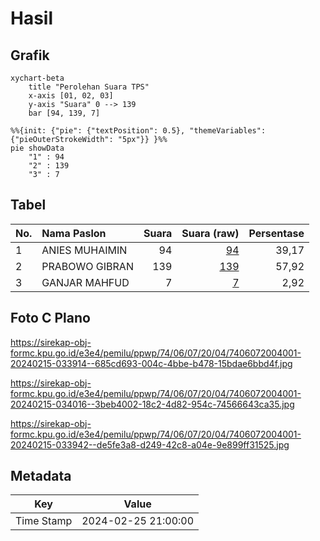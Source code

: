 # Hasil

## Grafik

```mermaid
xychart-beta
    title "Perolehan Suara TPS"
    x-axis [01, 02, 03]
    y-axis "Suara" 0 --> 139
    bar [94, 139, 7]
```

```mermaid
%%{init: {"pie": {"textPosition": 0.5}, "themeVariables": {"pieOuterStrokeWidth": "5px"}} }%%
pie showData
    "1" : 94
    "2" : 139
    "3" : 7
```

## Tabel

| No. | Nama Paslon    | Suara | Suara (raw) | Persentase |
|:--- |:-------------- | -----:| -----------:| ----------:|
| 1   | ANIES MUHAIMIN | 94    | [94][p-1]   | 39,17      |
| 2   | PRABOWO GIBRAN | 139   | [139][p-2]  | 57,92      |
| 3   | GANJAR MAHFUD  | 7     | [7][p-3]    | 2,92       |


[p-1]: https://github.com/gigit-pemilu/pemilu-2024-74-sulawesi-tenggara/blob/main/pilpres/hitung-suara/sub/74-sulawesi-tenggara/sub/06-bombana/sub/07-poleang-barat/sub/2004-ranokomea/sub/001-tps/sub/paslon-1.txt
[p-2]: https://github.com/gigit-pemilu/pemilu-2024-74-sulawesi-tenggara/blob/main/pilpres/hitung-suara/sub/74-sulawesi-tenggara/sub/06-bombana/sub/07-poleang-barat/sub/2004-ranokomea/sub/001-tps/sub/paslon-2.txt
[p-3]: https://github.com/gigit-pemilu/pemilu-2024-74-sulawesi-tenggara/blob/main/pilpres/hitung-suara/sub/74-sulawesi-tenggara/sub/06-bombana/sub/07-poleang-barat/sub/2004-ranokomea/sub/001-tps/sub/paslon-3.txt

## Foto C Plano

https://sirekap-obj-formc.kpu.go.id/e3e4/pemilu/ppwp/74/06/07/20/04/7406072004001-20240215-033914--685cd693-004c-4bbe-b478-15bdae6bbd4f.jpg

https://sirekap-obj-formc.kpu.go.id/e3e4/pemilu/ppwp/74/06/07/20/04/7406072004001-20240215-034016--3beb4002-18c2-4d82-954c-74566643ca35.jpg

https://sirekap-obj-formc.kpu.go.id/e3e4/pemilu/ppwp/74/06/07/20/04/7406072004001-20240215-033942--de5fe3a8-d249-42c8-a04e-9e899ff31525.jpg


## Metadata

| Key        | Value               |
| ---------- | ------------------- |
| Time Stamp | 2024-02-25 21:00:00 |



